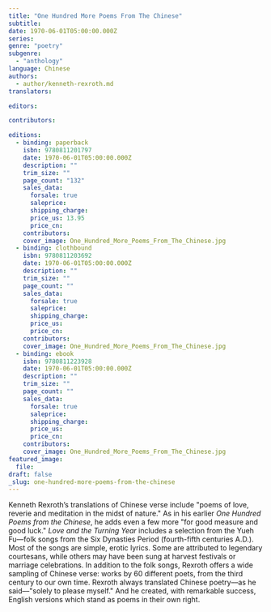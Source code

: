 ```yaml
---
title: "One Hundred More Poems From The Chinese"
subtitle:
date: 1970-06-01T05:00:00.000Z
series:
genre: "poetry"
subgenre:
  - "anthology"
language: Chinese
authors:
  - author/kenneth-rexroth.md
translators:

editors:

contributors:

editions:
  - binding: paperback
    isbn: 9780811201797
    date: 1970-06-01T05:00:00.000Z
    description: ""
    trim_size: ""
    page_count: "132"
    sales_data:
      forsale: true
      saleprice:
      shipping_charge:
      price_us: 13.95
      price_cn:
    contributors:
    cover_image: One_Hundred_More_Poems_From_The_Chinese.jpg
  - binding: clothbound
    isbn: 9780811203692
    date: 1970-06-01T05:00:00.000Z
    description: ""
    trim_size: ""
    page_count: ""
    sales_data:
      forsale: true
      saleprice:
      shipping_charge:
      price_us:
      price_cn:
    contributors:
    cover_image: One_Hundred_More_Poems_From_The_Chinese.jpg
  - binding: ebook
    isbn: 9780811223928
    date: 1970-06-01T05:00:00.000Z
    description: ""
    trim_size: ""
    page_count: ""
    sales_data:
      forsale: true
      saleprice:
      shipping_charge:
      price_us:
      price_cn:
    contributors:
    cover_image: One_Hundred_More_Poems_From_The_Chinese.jpg
featured_image:
  file:
draft: false
_slug: one-hundred-more-poems-from-the-chinese
---
```


Kenneth Rexroth’s translations of Chinese verse include "poems of love, reverie and meditation in the midst of nature." As in his earlier _One Hundred Poems from the Chinese_, he adds even a few more "for good measure and good luck." _Love and the Turning Year_ includes a selection from the Yueh Fu––folk songs from the Six Dynasties Period (fourth-fifth centuries A.D.). Most of the songs are simple, erotic lyrics. Some are attributed to legendary courtesans, while others may have been sung at harvest festivals or marriage celebrations. In addition to the folk songs, Rexroth offers a wide sampling of Chinese verse: works by 60 different poets, from the third century to our own time. Rexroth always translated Chinese poetry––as he said––"solely to please myself." And he created, with remarkable success, English versions which stand as poems in their own right.

